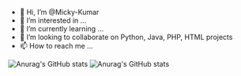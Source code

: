 - 👋 Hi, I’m @Micky-Kumar
- 👀 I’m interested in ...
- 🌱 I’m currently learning ...
- 💞️ I’m looking to collaborate on Python, Java, PHP, HTML projects
- 📫 How to reach me ...

<!---
Micky-Kumar/Micky-Kumar is a ✨ special ✨ repository because its `README.md` (this file) appears on your GitHub profile.
You can click the Preview link to take a look at your changes.
--->

![Anurag's GitHub stats](https://github-readme-stats.vercel.app/api?username=mickymkumar&show_icons=true&theme=radical)
![Anurag's GitHub stats](https://github-readme-stats.vercel.app/api?username=micky-kumar&show_icons=true&theme=radical)


